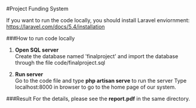 #Project Funding System

If you want to run the code locally, you should install Laravel enviornment:
https://laravel.com/docs/5.4/installation

###How to run code locally

1. <b>Open SQL server</b><br> 
Create the database named 'finalproject' and import the database through the file code/finalproject.sql

2. <b>Run server</b><br>
Go to the code file and type <b>php artisan serve</b> to run the server
Type localhost:8000 in browser to go to the home page of our system.

###Result
For the details, please see the <b>report.pdf</b> in the same directory.




  










